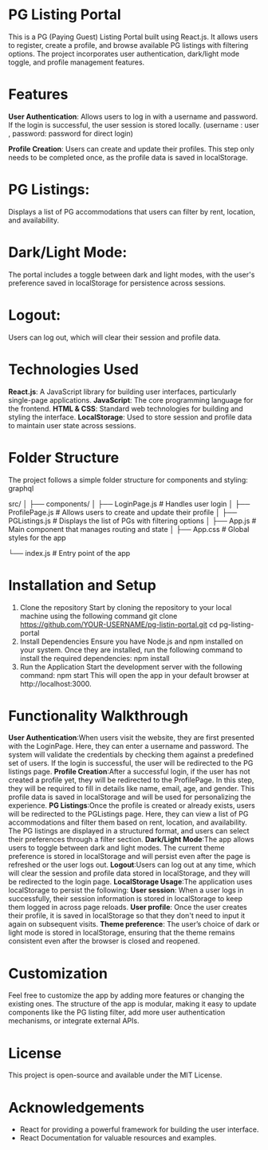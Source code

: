 # PG Listing Portal
This is a PG (Paying Guest) Listing Portal built using React.js. It allows users to register, create a profile, and browse available PG listings with filtering options. The project incorporates user authentication, dark/light mode toggle, and profile management features.

# Features
**User Authentication**: Allows users to log in with a username and password. If the login is successful, the user session is stored locally.
(username : user , password: password for direct login)

**Profile Creation**: Users can create and update their profiles. This step only needs to be completed once, as the profile data is saved in localStorage.

# PG Listings: 
Displays a list of PG accommodations that users can filter by rent, location, and availability.

# Dark/Light Mode: 
The portal includes a toggle between dark and light modes, with the user's preference saved in localStorage for persistence across sessions.

# Logout: 
Users can log out, which will clear their session and profile data.

# Technologies Used
**React.js**: A JavaScript library for building user interfaces, particularly single-page applications.
**JavaScript**: The core programming language for the frontend.
**HTML & CSS**: Standard web technologies for building and styling the interface.
**LocalStorage**: Used to store session and profile data to maintain user state across sessions.

# Folder Structure
The project follows a simple folder structure for components and styling:
graphql

src/
│
├── components/
│   ├── LoginPage.js       # Handles user login
│   ├── ProfilePage.js     # Allows users to create and update their profile
│   ├── PGListings.js      # Displays the list of PGs with filtering options
│   ├── App.js                 # Main component that manages routing and state
│   ├── App.css                # Global styles for the app

└── index.js               # Entry point of the app

# Installation and Setup
1. Clone the repository
Start by cloning the repository to your local machine using the following command
git clone https://github.com/YOUR-USERNAME/pg-listin-portal.git
cd pg-listing-portal
2. Install Dependencies
Ensure you have Node.js and npm installed on your system. Once they are installed, run the following command to install the required dependencies:
npm install
3. Run the Application
Start the development server with the following command:
npm start
This will open the app in your default browser at http://localhost:3000.

# Functionality Walkthrough
**User Authentication**:When users visit the website, they are first presented with the LoginPage. Here, they can enter a username and password. The system will validate the credentials by checking them against a predefined set of users. If the login is successful, the user will be redirected to the PG listings page.
**Profile Creation**:After a successful login, if the user has not created a profile yet, they will be redirected to the ProfilePage. In this step, they will be required to fill in details like name, email, age, and gender. This profile data is saved in localStorage and will be used for personalizing the experience.
**PG Listings**:Once the profile is created or already exists, users will be redirected to the PGListings page. Here, they can view a list of PG accommodations and filter them based on rent, location, and availability. The PG listings are displayed in a structured format, and users can select their preferences through a filter section.
**Dark/Light Mode**:The app allows users to toggle between dark and light modes. The current theme preference is stored in localStorage and will persist even after the page is refreshed or the user logs out.
**Logout**:Users can log out at any time, which will clear the session and profile data stored in localStorage, and they will be redirected to the login page.
**LocalStorage Usage**:The application uses localStorage to persist the following:
**User session**: When a user logs in successfully, their session information is stored in localStorage to keep them logged in across page reloads.
**User profile**: Once the user creates their profile, it is saved in localStorage so that they don't need to input it again on subsequent visits.
**Theme preference**: The user’s choice of dark or light mode is stored in localStorage, ensuring that the theme remains consistent even after the browser is closed and reopened.

# Customization
Feel free to customize the app by adding more features or changing the existing ones. The structure of the app is modular, making it easy to update components like the PG listing filter, add more user authentication mechanisms, or integrate external APIs.

# License
This project is open-source and available under the MIT License.

# Acknowledgements
* React for providing a powerful framework for building the user interface.
* React Documentation for valuable resources and examples.


